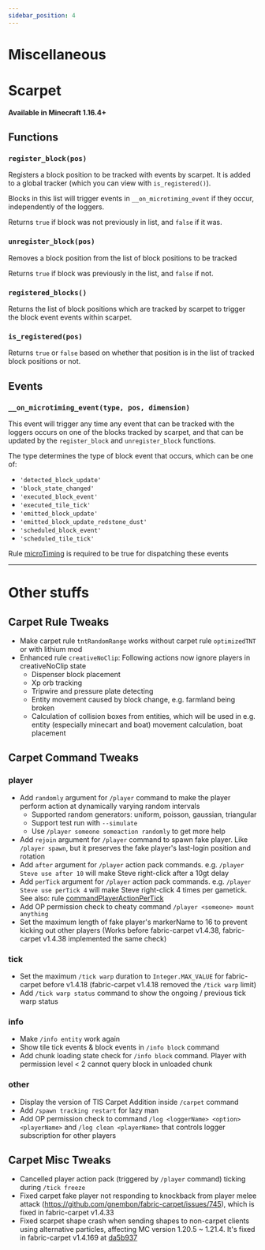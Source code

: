 ```yaml
---
sidebar_position: 4
---
```


# Miscellaneous

# Scarpet

**Available in Minecraft 1.16.4+**

## Functions

### `register_block(pos)`

Registers a block position to be tracked with events by scarpet. It is added to a global tracker (which you can view with `is_registered()`).

Blocks in this list will trigger events in `__on_microtiming_event` if they occur, independently of the loggers.

Returns `true` if block was not previously in list, and `false` if it was.

### `unregister_block(pos)`

Removes a block position from the list of block positions to be tracked

Returns `true` if block was previously in the list, and `false` if not.

### `registered_blocks()`

Returns the list of block positions which are tracked by scarpet to trigger the block event events within scarpet.

### `is_registered(pos)`

Returns `true` or `false` based on whether that position is in the list of tracked block positions or not.

## Events

### `__on_microtiming_event(type, pos, dimension)`

This event will trigger any time any event that can be tracked with the loggers occurs on one of the blocks tracked by scarpet, and that can be updated by the `register_block` and `unregister_block` functions.

The type determines the type of block event that occurs, which can be one of:

- `'detected_block_update'`
- `'block_state_changed'`
- `'executed_block_event'`
- `'executed_tile_tick'`
- `'emitted_block_update'`
- `'emitted_block_update_redstone_dust'`
- `'scheduled_block_event'`
- `'scheduled_tile_tick'`

Rule [microTiming](rules.md#microtiming) is required to be true for dispatching these events

-----------

# Other stuffs

## Carpet Rule Tweaks

- Make carpet rule `tntRandomRange` works without carpet rule `optimizedTNT` or with lithium mod
- Enhanced rule `creativeNoClip`: Following actions now ignore players in creativeNoClip state
  - Dispenser block placement
  - Xp orb tracking
  - Tripwire and pressure plate detecting
  - Entity movement caused by block change, e.g. farmland being broken
  - Calculation of collision boxes from entities, which will be used in e.g. entity (especially minecart and boat) movement calculation, boat placement

## Carpet Command Tweaks

### player

- Add `randomly` argument for `/player` command to make the player perform action at dynamically varying random intervals
  - Supported random generators: uniform, poisson, gaussian, triangular
  - Support test run with `--simulate`
  - Use `/player someone someaction randomly` to get more help
- Add `rejoin` argument for `/player` command to spawn fake player. Like `/player spawn`, but it preserves the fake player's last-login position and rotation
- Add `after` argument for `/player` action pack commands. e.g. `/player Steve use after 10` will make Steve right-click after a 10gt delay
- Add `perTick` argument for `/player` action pack commands. e.g. `/player Steve use perTick 4` will make Steve right-click 4 times per gametick. See also: rule [commandPlayerActionPerTick](rules.md#commandPlayerActionPerTick)
- Add OP permission check to cheaty command `/player <someone> mount anything`
- Set the maximum length of fake player's markerName to 16 to prevent kicking out other players (Works before fabric-carpet v1.4.38, fabric-carpet v1.4.38 implemented the same check)

### tick

- Set the maximum `/tick warp` duration to `Integer.MAX_VALUE` for fabric-carpet before v1.4.18 (fabric-carpet v1.4.18 removed the `/tick warp` limit)
- Add `/tick warp status` command to show the ongoing / previous tick warp status

### info

- Make `/info entity` work again
- Show tile tick events & block events in `/info block` command
- Add chunk loading state check for `/info block` command. Player with permission level < 2 cannot query block in unloaded chunk

### other

- Display the version of TIS Carpet Addition inside `/carpet` command
- Add `/spawn tracking restart` for lazy man
- Add OP permission check to command `/log <loggerName> <option> <playerName>` and `/log clean <playerName>` that controls logger subscription for other players

## Carpet Misc Tweaks

- Cancelled player action pack (triggered by `/player` command) ticking during `/tick freeze`
- Fixed carpet fake player not responding to knockback from player melee attack (https://github.com/gnembon/fabric-carpet/issues/745), which is fixed in fabric-carpet v1.4.33
- Fixed scarpet shape crash when sending shapes to non-carpet clients using alternative particles, affecting MC version 1.20.5 ~ 1.21.4. It's fixed in fabric-carpet v1.4.169 at [da5b937](https://github.com/gnembon/fabric-carpet/commit/da5b937e78c949ecea743cf607fb3d31249b48e6)
